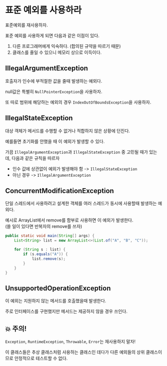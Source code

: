 # 표준 예외를 사용하라

표준예외를 재사용하자.

표준 예외를 사용하게 되면 다음과 같은 이점이 있다.
1. 다른 프로그래머에게 익숙하다. (합의된 규약을 따르기 때문)
2. 클래스를 줄일 수 있으니 메모리 상으로 이득이다.

## IllegalArgumentException

호출자가 인수에 부적절한 값을 줄때 발생하는 예외다.

null값은 특별히 `NullPointerException`을 사용하자.

또 따로 범위에 해당하는 예외의 경우 `IndexOutOfBoundsException`을 사용하자.

## IllegalStateException

대상 객체가 메서드를 수행할 수 없거나 적합하지 않은 상황에 던진다.

예를들면 초기화를 안했을 때 이 예외가 발생할 수 있다.

가끔 `IllegalArgumentException`과 `IllegalStateException` 중 고민될 때가 있는데, 다음과 같은 규칙을 따르자

- 인수 값에 상관없이 예외가 발생해야 함 -> `IllegalStateException`
- 아닌 경우 -> `IllegalArgumentException`

## ConcurrentModificationException

단일 스레드에서 사용하려고 설계한 객체를 여러 스레드가 동시에 사용할때 발생하는 예외다.

예시로 ArrayList에서 remove를 함부로 사용하면 이 예외가 발생한다.  
(쓸 일이 있다면 반복자의 remove를 쓰자)
```java
public static void main(String[] args) {
    List<String> list = new ArrayList<>(List.of("A", "B", "C"));

    for (String s : list) {
        if (s.equals("A")) {
            list.remove(s);
        }
    }
}
```

## UnsupportedOperationException

이 예외는 지원하지 않는 메서드를 호출했을때 발생한다.

주로 인터페이스를 구현했지만 메서드는 제공하지 않을 경우 쓰인다.

## 💥 주의!

`Exception`, `RuntimeException`, `Throwable`, `Error`는 재사용하지 말자!

이 클래스들은 추상 클래스처럼 사용하는 클래스인 데다가 다른 예외들의 상위 클래스이므로 안정적으로 테스트할 수 없다.